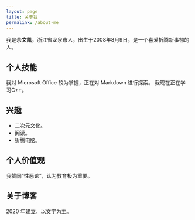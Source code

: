 ```yaml
---
layout: page
title: 关于我
permalink: /about-me
---
```

我是**余文凯**，浙江省龙泉市人，出生于2008年8月9日，是一个喜爱折腾新事物的人。
## 个人技能
我对 Microsoft Office 较为掌握，正在对 Markdown 进行探索。
我现在正在学习C++。
## 兴趣
 - 二次元文化。
 - 阅读。
 - 折腾电脑。
## 个人价值观
我赞同“性恶论”，认为教育极为重要。
## 关于博客
2020 年建立，以文字为主。
